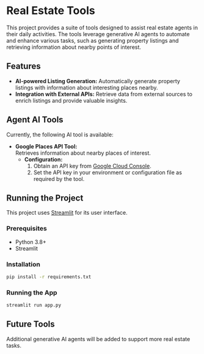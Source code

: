 # Real Estate Tools

This project provides a suite of tools designed to assist real estate agents in their daily activities. The tools leverage generative AI agents to automate and enhance various tasks, such as generating property listings and retrieving information about nearby points of interest.

## Features

- **AI-powered Listing Generation:** Automatically generate property listings with information about interesting places nearby.
- **Integration with External APIs:** Retrieve data from external sources to enrich listings and provide valuable insights.

## Agent AI Tools

Currently, the following AI tool is available:

- **Google Places API Tool:**  
    Retrieves information about nearby places of interest.  
    - **Configuration:**  
        1. Obtain an API key from [Google Cloud Console](https://developers.google.com/maps/documentation/places/web-service/get-api-key).
        2. Set the API key in your environment or configuration file as required by the tool.

## Running the Project

This project uses [Streamlit](https://streamlit.io/) for its user interface.

### Prerequisites

- Python 3.8+
- Streamlit

### Installation

```bash
pip install -r requirements.txt
```

### Running the App

```bash
streamlit run app.py
```

## Future Tools

Additional generative AI agents will be added to support more real estate tasks.
